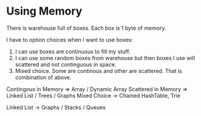 
# Using Memory 

There is warehouse full of boxes. Each box is 1 byte of memory.

I have to option choices when I want to use boxes:
1. I can use boxes are continuous to fill my stuff. 
2. I can use some random boxes from warehouse but then boxes I use will scattered and not continguous in space.
3. Mixed choice. Some are continous and other are scattered. That is combination of above. 

Contingous in Memory => Array / Dynamic Array 
Scattered in Memory => Linked List / Trees / Graphs
Mixed Choice -> Chained HashTable, Trie

Linked List -> Graphs / Stacks / Queues

